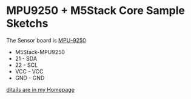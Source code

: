 # MPU9250 + M5Stack Core Sample Sketchs
The Sensor board is [MPU-9250](https://amzn.to/3qgf0uc)

- M5Stack-MPU9250
-   21  -  SDA
-   22  -  SCL
-   VCC -  VCC
-   GND -  GND
   
[ditails are in my Homepage](https://tom2rd.sakura.ne.jp/wp/2021/01/14/post-11936/)


